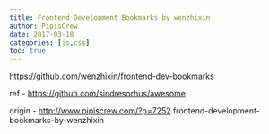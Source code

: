 ```yaml
---
title: Frontend Development Bookmarks by wenzhixin
author: PipisCrew
date: 2017-03-18
categories: [js,css]
toc: true
---
```


https://github.com/wenzhixin/frontend-dev-bookmarks

ref - https://github.com/sindresorhus/awesome

origin - http://www.pipiscrew.com/?p=7252 frontend-development-bookmarks-by-wenzhixin